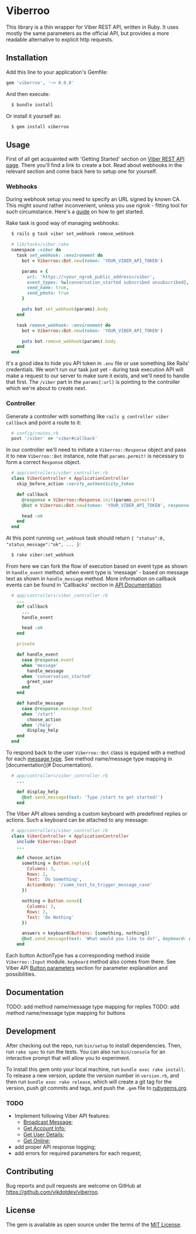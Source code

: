 # Viberroo
This library is a thin wrapper for Viber REST API, written in Ruby. It uses mostly the same parameters as the official API, but provides a more readable alternative to explicit http requests.

## Installation
Add this line to your application's Gemfile:

```ruby
gem 'viberroo', '~> 0.0.8'
```

And then execute:
```bash
  $ bundle install
```

Or install it yourself as:
```bash
  $ gem install viberroo
```

## Usage
First of all get acquainted with 'Getting Started' section on [Viber REST API page](https://developers.viber.com/docs/api/rest-bot-api/#get-started). There you'll find a link to create a bot. Read about webhooks in the relevant section and come back here to setup one for yourself.

### Webhooks
During webhook setup you need to specify an URL signed by known CA. This might sound rather inconvenient, unless you use ngrok - fitting tool for such circumstance. Here's a [guide](https://developers.viber.com/blog/2017/05/24/test-your-bots-locally) on how to get started.

Rake task is good way of managing webhooks:
```bash
  $ rails g task viber set_webhook remove_webhook
```
``` ruby
  # lib/tasks/viber.rake
  namespace :viber do
    task set_webhook: :environment do
      bot = Viberroo::Bot.new(token: 'YOUR_VIBER_API_TOKEN')

      params = {
        url: 'https://<your_ngrok_public_address>/viber',
        event_types: %w[conversation_started subscribed unsubscribed],
        send_name: true,
        send_photo: true
      }

      puts bot.set_webhook(params).body
    end

    task remove_webhook: :environment do
      bot = Viberroo::Bot.new(token: 'YOUR_VIBER_API_TOKEN')

      puts bot.remove_webhook(params).body
    end
  end
```
It's a good idea to hide you API token in `.env` file or use something like Rails' credentials. We won't run our task just yet - during task execution API will make a request to our server to make sure it exists, and we'll need to handle that first. The `/viber` part in the `params[:url]` is pointing to the controller which we're about to create next.

### Controller
Generate a controller with something like `rails g controller viber callback` and point a route to it:
```ruby
  # config/routes.rb
  post '/viber' => 'viber#callback'
```

In our controller we'll need to initiate a `Viberroo::Response` object and pass it to new `Viberroo::Bot` instance, note that `params.permit!` is necessary to form a correct `Response` object.
```ruby
  # app/controllers/viber_controller.rb
  class ViberController < ApplicationController
    skip_before_action :verify_authenticity_token

    def callback
      @response = Viberroo::Response.init(params.permit!)
      @bot = Viberroo::Bot.new(token: 'YOUR_VIBER_API_TOKEN', response: @response)

      head :ok
    end
  end
```

At this point running `set_webhook` task should return `{ "status":0, "status_message":"ok", ... }`:
```bash
  $ rake viber:set_webhook
```

From here we can fork the flow of execution based on event type as shown in `handle_event` method; when event type is 'message' - based on message text as shown in `handle_message` method. More information on callback events can be found in 'Callbacks' section in [API Documentation](https://developers.viber.com/docs/api/rest-bot-api/#callbacks)
``` ruby
  # app/controllers/viber_controller.rb
    ...
    def callback
      ...
      handle_event

      head :ok
    end

    private

    def handle_event
      case @response.event
      when 'message'
        handle_message
      when 'conversation_started'
        greet_user
      end
    end

    def handle_message
      case @response.message.text
      when '/start'
        choose_action
      when '/help'
        display_help
    end
  end
```

To respond back to the user `Viberroo::Bot` class is equiped with a method for each [message type](https://developers.viber.com/docs/api/rest-bot-api/#message-types). See method name/message type mapping in [documentation](# Documentation).
``` ruby
  # app/controllers/viber_controller.rb
    ...

    def display_help
      @bot.send_message(text: 'Type /start to get started!')
    end
```

The Viber API allows sending a custom keyboard with predefined replies or actions. Such a keyboard can be attached to any message:
``` ruby
  # app/controllers/viber_controller.rb
  class ViberController < ApplicationController
    include Viberroo::Input
    ...

    def choose_action
      something = Button.reply({
        Columns: 3,
        Rows: 2,
        Text: 'Do Something',
        ActionBody: '/some_text_to_trigger_message_case'
      })

      nothing = Button.none({
        Columns: 3,
        Rows: 2,
        Text: 'Do Nothing'
      })

      answers = keyboard(Buttons: [something, nothing])
      @bot.send_message(text: 'What would you like to do?', keyboard: answers)
    end
```

Each button ActionType has a corresponding method inside `Viberroo::Input` module. `keyboard` method also comes from there. See Viber API [Button parameters](https://viber.github.io/docs/tools/keyboards/#buttons-parameters) section for parameter explanation and possibilities.

## Documentation
TODO: add method name/message type mapping for replies
TODO: add method name/message type mapping for buttons

## Development
After checking out the repo, run `bin/setup` to install dependencies. Then, run `rake spec` to run the tests. You can also run `bin/console` for an interactive prompt that will allow you to experiment.

To install this gem onto your local machine, run `bundle exec rake install`. To release a new version, update the version number in `version.rb`, and then run `bundle exec rake release`, which will create a git tag for the version, push git commits and tags, and push the `.gem` file to [rubygems.org](https://rubygems.org).

### TODO
* Implement following Viber API features:
  * [Broadcast Message](https://developers.viber.com/docs/api/rest-bot-api/#broadcast-message);
  * [Get Account Info](https://developers.viber.com/docs/api/rest-bot-api/#get-account-info);
  * [Get User Details](https://developers.viber.com/docs/api/rest-bot-api/#get-user-details);
  * [Get Online](https://developers.viber.com/docs/api/rest-bot-api/#get-online);
* add proper API response logging;
* add errors for required parameters for each request;

## Contributing
Bug reports and pull requests are welcome on GitHub at https://github.com/vikdotdev/viberroo.

## License
The gem is available as open source under the terms of the [MIT License](https://opensource.org/licenses/MIT).
